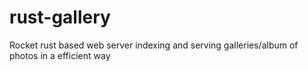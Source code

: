 # rust-gallery
Rocket rust based web server indexing and serving galleries/album of photos in a efficient way

